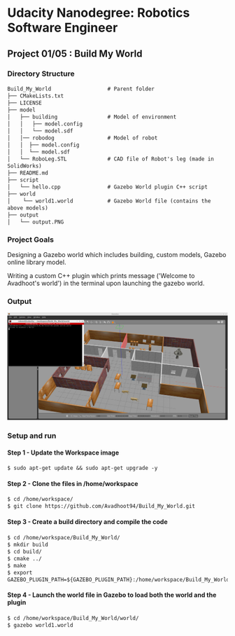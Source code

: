 # Udacity Nanodegree: Robotics Software Engineer 
## Project 01/05 : Build My World 
### Directory Structure
```
Build_My_World                  # Parent folder
├── CMakeLists.txt                
├── LICENSE
├── model                          
│   ├── building                # Model of environment
│   │   ├── model.config
│   │   └── model.sdf
│   │── robodog                 # Model of robot
│   │  ├── model.config
│   │  └── model.sdf
│   └── RoboLeg.STL             # CAD file of Robot's leg (made in SolidWorks)  
├── README.md 
├── script
│   └── hello.cpp               # Gazebo World plugin C++ script
├── world
│    └── world1.world           # Gazebo World file (contains the above models) 
├── output
│   └── output.PNG
```



### Project Goals
Designing a Gazebo world which includes building, custom models, Gazebo online library model.

Writing a custom C++ plugin which prints message ('Welcome to Avadhoot's world') in the terminal upon launching the gazebo world.




### Output 
<img src="output/output.PNG">

### Setup and run
#### Step 1 - Update the Workspace image
```
$ sudo apt-get update && sudo apt-get upgrade -y 
```

#### Step 2 - Clone the files in /home/workspace
```
$ cd /home/workspace/
$ git clone https://github.com/Avadhoot94/Build_My_World.git
```
#### Step 3 - Create a build directory and compile the code
```
$ cd /home/workspace/Build_My_World/
$ mkdir build
$ cd build/
$ cmake ../
$ make
$ export GAZEBO_PLUGIN_PATH=${GAZEBO_PLUGIN_PATH}:/home/workspace/Build_My_World/build
```

#### Step 4 - Launch the world file in Gazebo to load both the world and the plugin
```
$ cd /home/workspace/Build_My_World/world/
$ gazebo world1.world
```
